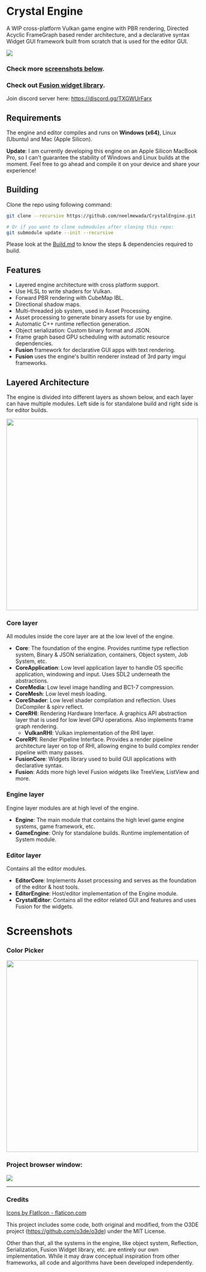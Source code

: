 # Crystal Engine

A WIP cross-platform Vulkan game engine with PBR rendering, Directed Acyclic FrameGraph based render architecture, and a declarative syntax Widget GUI framework built from scratch that is used for the editor GUI.

![](./Screenshots/NewEditor_Mac.png)

### Check more [screenshots below](#screenshots).

### Check out [Fusion widget library](./Docs/FusionWidgets.md).

Join discord server here:
https://discord.gg/TXGWUrFarx

## Requirements

The engine and editor compiles and runs on **Windows (x64)**, Linux (Ubuntu) and Mac (Apple Silicon).

**Update**: I am currently developing this engine on an Apple Silicon MacBook Pro, so I can't guarantee the stability of Windows and Linux builds at the moment. Feel free to go ahead and compile it on your device and share your experience!

## Building

Clone the repo using following command:

```sh
git clone --recursive https://github.com/neelmewada/CrystalEngine.git

# Or if you want to clone submodules after cloning this repo:
git submodule update --init --recursive
```

Please look at the [Build.md](./Docs/Build.md) to know the steps & dependencies required to build.

## Features

- Layered engine architecture with cross platform support.
- Use HLSL to write shaders for Vulkan.
- Forward PBR rendering with CubeMap IBL.
- Directional shadow maps.
- Multi-threaded job system, used in Asset Processing.
- Asset processing to generate binary assets for use by engine.
- Automatic C++ runtime reflection generation.
- Object serialization: Custom binary format and JSON.
- Frame graph based GPU scheduling with automatic resource dependencies.
- **Fusion** framework for declarative GUI apps with text rendering.
- **Fusion** uses the engine's builtin renderer instead of 3rd party imgui frameworks.

## Layered Architecture

The engine is divided into different layers as shown below, and each layer can have multiple modules. Left side is for standalone build and right side is for editor builds.

<img src="./Screenshots/LayerArchitecture.jpg" height="500"/>

### Core layer
All modules inside the core layer are at the low level of the engine.

* **Core**: The foundation of the engine. Provides runtime type reflection system, Binary & JSON serialization, containers, Object system, Job System, etc.
* **CoreApplication**: Low level application layer to handle OS specific application, windowing and input. Uses SDL2 underneath the abstractions.
* **CoreMedia**: Low level image handling and BC1-7 compression.
* **CoreMesh**: Low level mesh loading.
* **CoreShader**: Low level shader compilation and reflection. Uses DxCompiler & spirv reflect.
* **CoreRHI**: Rendering Hardware Interface. A graphics API abstraction layer that is used for low level GPU operations. Also implements frame graph rendering.
    * **VulkanRHI**: Vulkan implementation of the RHI layer.
* **CoreRPI**: Render Pipeline Interface. Provides a render pipeline architecture layer on top of RHI, allowing engine to build complex render pipeline with many passes.
* **FusionCore**: Widgets library used to build GUI applications with declarative syntax.
* **Fusion**: Adds more high level Fusion widgets like TreeView, ListView and more.

### Engine layer

Engine layer modules are at high level of the engine.

* **Engine**: The main module that contains the high level game engine systems, game framework, etc.
* **GameEngine**: Only for standalone builds. Runtime implementation of System module.

### Editor layer

Contains all the editor modules.

* **EditorCore**: Implements Asset processing and serves as the foundation of the editor & host tools.
* **EditorEngine**: Host/editor implementation of the Engine module.
* **CrystalEditor**: Contains all the editor related GUI and features and uses Fusion for the widgets.

# Screenshots

### Color Picker

<img src="./Screenshots/ColorPicker_Fusion.png" height="500" width="auto"/>

### Project browser window:

![](./Screenshots/ProjectBrowser.png)

--- 
### Credits

<a href="https://www.flaticon.com/">Icons by FlatIcon - flaticon.com</a>

This project includes some code, both original and modified, from the O3DE project (https://github.com/o3de/o3de) under the MIT License.

Other than that, all the systems in the engine, like object system, Reflection, Serialization, Fusion Widget library, etc. are entirely our own implementation. While it may draw conceptual inspiration from other frameworks, all code and algorithms have been developed independently.

